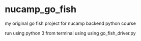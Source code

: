 # nucamp_go_fish
my original go fish project for nucamp backend python course

run using python 3 from terminal using using go_fish_driver.py
